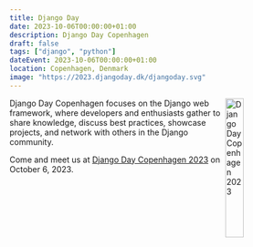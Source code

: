 ```yaml
---
title: Django Day
date: 2023-10-06T00:00:00+01:00
description: Django Day Copenhagen
draft: false
tags: ["django", "python"]
dateEvent: 2023-10-06T00:00:00+01:00
location: Copenhagen, Denmark
image: "https://2023.djangoday.dk/djangoday.svg"
---
```


[<img align="right" width="25%" src="https://2023.djangoday.dk/djangoday.svg" alt="Django Day Copenhagen 2023">][django]

Django Day Copenhagen focuses on the Django web framework, where developers and enthusiasts gather to share knowledge, discuss best practices, showcase projects, and network with others in the Django community.

Come and meet us at [Django Day Copenhagen 2023][django] on October 6, 2023.

<!-- links -->

[django]: https://2023.djangoday.dk/
